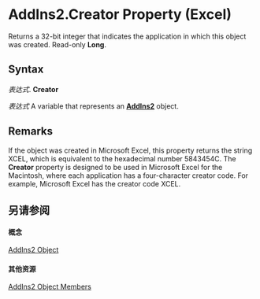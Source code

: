 
# AddIns2.Creator Property (Excel)

Returns a 32-bit integer that indicates the application in which this object was created. Read-only  **Long**.


## Syntax

 _表达式_. **Creator**

 _表达式_ A variable that represents an **[AddIns2](ca4bff78-8ddb-6bc3-b95a-a06a9f75dd88.md)** object.


## Remarks

If the object was created in Microsoft Excel, this property returns the string XCEL, which is equivalent to the hexadecimal number 5843454C. The  **Creator** property is designed to be used in Microsoft Excel for the Macintosh, where each application has a four-character creator code. For example, Microsoft Excel has the creator code XCEL.


## 另请参阅


#### 概念


[AddIns2 Object](ca4bff78-8ddb-6bc3-b95a-a06a9f75dd88.md)
#### 其他资源


[AddIns2 Object Members](http://msdn.microsoft.com/library/6f9dfc17-648d-a004-2321-d3ed86cd438f%28Office.15%29.aspx)